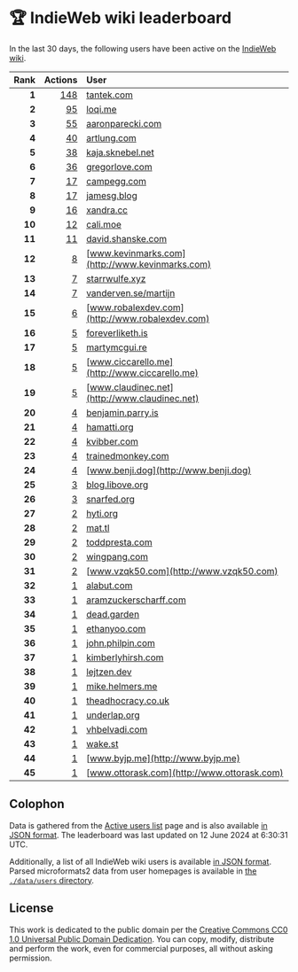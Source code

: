 # 🏆 IndieWeb wiki leaderboard

In the last 30 days, the following users have been active on the [IndieWeb wiki](https://indieweb.org).

| Rank | Actions | User |
|-----:|--------:|:-----|
| **1** | [148](https://indieweb.org/Special:Contributions/Tantek.com) | [tantek.com](http://tantek.com) |
| **2** | [95](https://indieweb.org/Special:Contributions/Loqi.me) | [loqi.me](http://loqi.me) |
| **3** | [55](https://indieweb.org/Special:Contributions/Aaronparecki.com) | [aaronparecki.com](http://aaronparecki.com) |
| **4** | [40](https://indieweb.org/Special:Contributions/Artlung.com) | [artlung.com](http://artlung.com) |
| **5** | [38](https://indieweb.org/Special:Contributions/Kaja.sknebel.net) | [kaja.sknebel.net](http://kaja.sknebel.net) |
| **6** | [36](https://indieweb.org/Special:Contributions/Gregorlove.com) | [gregorlove.com](http://gregorlove.com) |
| **7** | [17](https://indieweb.org/Special:Contributions/Campegg.com) | [campegg.com](http://campegg.com) |
| **8** | [17](https://indieweb.org/Special:Contributions/Jamesg.blog) | [jamesg.blog](http://jamesg.blog) |
| **9** | [16](https://indieweb.org/Special:Contributions/Xandra.cc) | [xandra.cc](http://xandra.cc) |
| **10** | [12](https://indieweb.org/Special:Contributions/Cali.moe) | [cali.moe](http://cali.moe) |
| **11** | [11](https://indieweb.org/Special:Contributions/David.shanske.com) | [david.shanske.com](http://david.shanske.com) |
| **12** | [8](https://indieweb.org/Special:Contributions/Www.kevinmarks.com) | [www.kevinmarks.com](http://www.kevinmarks.com) |
| **13** | [7](https://indieweb.org/Special:Contributions/Starrwulfe.xyz) | [starrwulfe.xyz](http://starrwulfe.xyz) |
| **14** | [7](https://indieweb.org/Special:Contributions/Vanderven.se_martijn) | [vanderven.se/martijn](http://vanderven.se/martijn) |
| **15** | [6](https://indieweb.org/Special:Contributions/Www.robalexdev.com) | [www.robalexdev.com](http://www.robalexdev.com) |
| **16** | [5](https://indieweb.org/Special:Contributions/Foreverliketh.is) | [foreverliketh.is](http://foreverliketh.is) |
| **17** | [5](https://indieweb.org/Special:Contributions/Martymcgui.re) | [martymcgui.re](http://martymcgui.re) |
| **18** | [5](https://indieweb.org/Special:Contributions/Www.ciccarello.me) | [www.ciccarello.me](http://www.ciccarello.me) |
| **19** | [5](https://indieweb.org/Special:Contributions/Www.claudinec.net) | [www.claudinec.net](http://www.claudinec.net) |
| **20** | [4](https://indieweb.org/Special:Contributions/Benjamin.parry.is) | [benjamin.parry.is](http://benjamin.parry.is) |
| **21** | [4](https://indieweb.org/Special:Contributions/Hamatti.org) | [hamatti.org](http://hamatti.org) |
| **22** | [4](https://indieweb.org/Special:Contributions/Kvibber.com) | [kvibber.com](http://kvibber.com) |
| **23** | [4](https://indieweb.org/Special:Contributions/Trainedmonkey.com) | [trainedmonkey.com](http://trainedmonkey.com) |
| **24** | [4](https://indieweb.org/Special:Contributions/Www.benji.dog) | [www.benji.dog](http://www.benji.dog) |
| **25** | [3](https://indieweb.org/Special:Contributions/Blog.libove.org) | [blog.libove.org](http://blog.libove.org) |
| **26** | [3](https://indieweb.org/Special:Contributions/Snarfed.org) | [snarfed.org](http://snarfed.org) |
| **27** | [2](https://indieweb.org/Special:Contributions/Hyti.org) | [hyti.org](http://hyti.org) |
| **28** | [2](https://indieweb.org/Special:Contributions/Mat.tl) | [mat.tl](http://mat.tl) |
| **29** | [2](https://indieweb.org/Special:Contributions/Toddpresta.com) | [toddpresta.com](http://toddpresta.com) |
| **30** | [2](https://indieweb.org/Special:Contributions/Wingpang.com) | [wingpang.com](http://wingpang.com) |
| **31** | [2](https://indieweb.org/Special:Contributions/Www.vzqk50.com) | [www.vzqk50.com](http://www.vzqk50.com) |
| **32** | [1](https://indieweb.org/Special:Contributions/Alabut.com) | [alabut.com](http://alabut.com) |
| **33** | [1](https://indieweb.org/Special:Contributions/Aramzuckerscharff.com) | [aramzuckerscharff.com](http://aramzuckerscharff.com) |
| **34** | [1](https://indieweb.org/Special:Contributions/Dead.garden) | [dead.garden](http://dead.garden) |
| **35** | [1](https://indieweb.org/Special:Contributions/Ethanyoo.com) | [ethanyoo.com](http://ethanyoo.com) |
| **36** | [1](https://indieweb.org/Special:Contributions/John.philpin.com) | [john.philpin.com](http://john.philpin.com) |
| **37** | [1](https://indieweb.org/Special:Contributions/Kimberlyhirsh.com) | [kimberlyhirsh.com](http://kimberlyhirsh.com) |
| **38** | [1](https://indieweb.org/Special:Contributions/Lejtzen.dev) | [lejtzen.dev](http://lejtzen.dev) |
| **39** | [1](https://indieweb.org/Special:Contributions/Mike.helmers.me) | [mike.helmers.me](http://mike.helmers.me) |
| **40** | [1](https://indieweb.org/Special:Contributions/Theadhocracy.co.uk) | [theadhocracy.co.uk](http://theadhocracy.co.uk) |
| **41** | [1](https://indieweb.org/Special:Contributions/Underlap.org) | [underlap.org](http://underlap.org) |
| **42** | [1](https://indieweb.org/Special:Contributions/Vhbelvadi.com) | [vhbelvadi.com](http://vhbelvadi.com) |
| **43** | [1](https://indieweb.org/Special:Contributions/Wake.st) | [wake.st](http://wake.st) |
| **44** | [1](https://indieweb.org/Special:Contributions/Www.byjp.me) | [www.byjp.me](http://www.byjp.me) |
| **45** | [1](https://indieweb.org/Special:Contributions/Www.ottorask.com) | [www.ottorask.com](http://www.ottorask.com) |


## Colophon

Data is gathered from the [Active users list](https://indieweb.org/Special:ActiveUsers) page and is also available [in JSON format](https://github.com/jgarber623/indieweb-wiki-leaderboard/blob/main/data/leaderboard.json). The leaderboard was last updated on 12 June 2024 at 6:30:31 UTC.

Additionally, a list of all IndieWeb wiki users is available [in JSON format](https://github.com/jgarber623/indieweb-wiki-leaderboard/blob/main/data/users.json). Parsed microformats2 data from user homepages is available in [the `./data/users` directory](https://github.com/jgarber623/indieweb-wiki-leaderboard/blob/main/data/users).

## License

This work is dedicated to the public domain per the [Creative Commons CC0 1.0 Universal Public Domain Dedication](https://creativecommons.org/publicdomain/zero/1.0/). You can copy, modify, distribute and perform the work, even for commercial purposes, all without asking permission.
